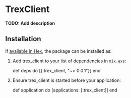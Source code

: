 # TrexClient

**TODO: Add description**

## Installation

If [available in Hex](https://hex.pm/docs/publish), the package can be installed as:

  1. Add trex_client to your list of dependencies in `mix.exs`:

        def deps do
          [{:trex_client, "~> 0.0.1"}]
        end

  2. Ensure trex_client is started before your application:

        def application do
          [applications: [:trex_client]]
        end

